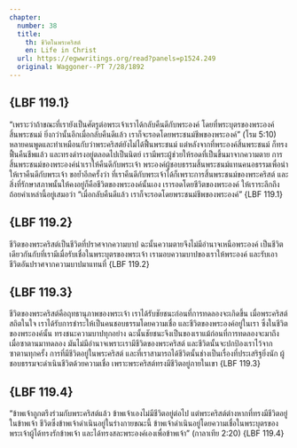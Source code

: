 ```yaml
---
chapter:
  number: 38
  title:
    th: ชีวิตในพระคริสต์
    en: Life in Christ
  url: https://egwwritings.org/read?panels=p1524.249
  original: Waggoner--PT 7/28/1892
---
```


## {LBF 119.1}

“เพราะว่าถ้าขณะที่เรายังเป็นศัตรูต่อพระเจ้าเราได้กลับคืนดีกับพระองค์ โดยที่พระบุตรของพระองค์สิ้นพระชนม์ ยิ่งกว่านั้นอีกเมื่อกลับคืนดีแล้ว เราก็จะรอดโดยพระชนม์ชีพของพระองค์” (โรม 5:10) หลายคนพูดและทำเหมือนกับว่าพระคริสต์ยังไม่ได้ฟื้นพระชนม์ แต่หลังจากที่พระองค์สิ้นพระชนม์ ก็ทรงฟื้นคืนชีพแล้ว และทรงดำรงอยู่ตลอดไปเป็นนิตย์ เรามีพระผู้ช่วยให้รอดที่เป็นขึ้นมาจากความตาย การสิ้นพระชนม์ของพระองค์นำเราให้คืนดีกับพระเจ้า พระองค์ผู้ชอบธรรมสิ้นพระชนม์แทนคนอธรรมเพื่อนำให้เราคืนดีกับพระเจ้า ขอย้ำอีกครั้งว่า ที่เราคืนดีกับพระเจ้าได้ก็เพราะการสิ้นพระชนม์ของพระคริสต์ และสิ่งที่รักษาสภาพนั้นให้คงอยู่ก็คือชีวิตของพระองค์นั้นเอง เรารอดโดยชีวิตของพระองค์ ให้เราระลึกถึงถ้อยคำเหล่านี้อยู่เสมอว่า “เมื่อกลับคืนดีแล้ว เราก็จะรอดโดยพระชนม์ชีพของพระองค์” {LBF 119.1}

## {LBF 119.2}

ชีวิตของพระคริสต์เป็นชีวิตที่ปราศจากความบาป ฉะนั้นความตายจึงไม่มีอำนาจเหนือพระองค์ เป็นชีวิตเดียวกันกับที่เรามีเมื่อรับเชื่อในพระบุตรของพระเจ้า เรามอบความบาปของเราให้พระองค์ และรับเอาชีวิตอันปราศจากความบาปมาแทนที่ {LBF 119.2}

## {LBF 119.3}

ชีวิตของพระคริสต์คือฤทธานุภาพของพระเจ้า เราได้รับชัยชนะก่อนที่การทดลองจะเกิดขึ้น เมื่อพระคริสต์สถิตในใจ เราได้รับการชำระให้เป็นคนชอบธรรมโดยความเชื่อ และชีวิตของพระองค์อยู่ในเรา ซึ่งในชีวิตของพระองค์นั้น ทรงชนะความบาปทุกอย่าง ฉะนั้นชัยชนะจึงเป็นของเราแม้ก่อนที่การทดลองจะมาถึง เมื่อซาตานมาทดลอง มันไม่มีอำนาจเพราะเรามีชีวิตของพระคริสต์ และชีวิตนั้นจะปกป้องเราไว้จากซาตานทุกครั้ง การที่มีชีวิตอยู่ในพระคริสต์ และที่เราสามารถได้ชีวิตนั้นช่างเป็นเรื่องที่ประเสริฐยิ่งนัก ผู้ชอบธรรมจะดำเนินชีวิตด้วยความเชื่อ เพราะพระคริสต์ทรงมีชีวิตอยู่ภายในเขา {LBF 119.3}

## {LBF 119.4}

“ข้าพเจ้าถูกตรึงร่วมกับพระคริสต์แล้ว ข้าพเจ้าเองไม่มีชีวิตอยู่ต่อไป แต่พระคริสต์ต่างหากที่ทรงมีชีวิตอยู่ในข้าพเจ้า ชีวิตซึ่งข้าพเจ้าดำเนินอยู่ในร่างกายขณะนี้ ข้าพเจ้าดำเนินอยู่โดยความเชื่อในพระบุตรของพระเจ้าผู้ได้ทรงรักข้าพเจ้า และได้ทรงสละพระองค์เองเพื่อข้าพเจ้า” (กาลาเทีย 2:20) {LBF 119.4}
